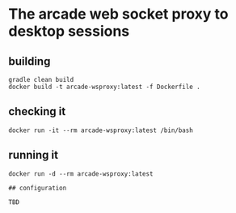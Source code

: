 # The arcade web socket proxy to desktop sessions

## building

```
gradle clean build
docker build -t arcade-wsproxy:latest -f Dockerfile .
```

## checking it
```
docker run -it --rm arcade-wsproxy:latest /bin/bash
```

## running it
```
docker run -d --rm arcade-wsproxy:latest

## configuration

TBD
